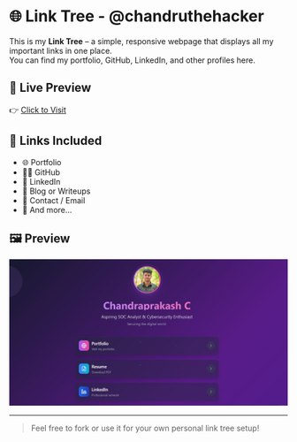 # 🌐 Link Tree - @chandruthehacker

This is my **Link Tree** – a simple, responsive webpage that displays all my important links in one place.  
You can find my portfolio, GitHub, LinkedIn, and other profiles here.

## 🔗 Live Preview

👉 [Click to Visit](https://chandruthehacker.github.io/link-tree)

## 📎 Links Included

- 🌐 Portfolio  
- 🧑‍💻 GitHub  
- 💼 LinkedIn  
- 📝 Blog or Writeups  
- 📧 Contact / Email  
- 🔗 And more...

## 🖼️ Preview

![Link Tree Preview](public/og-image.jpg)

---

> Feel free to fork or use it for your own personal link tree setup!
